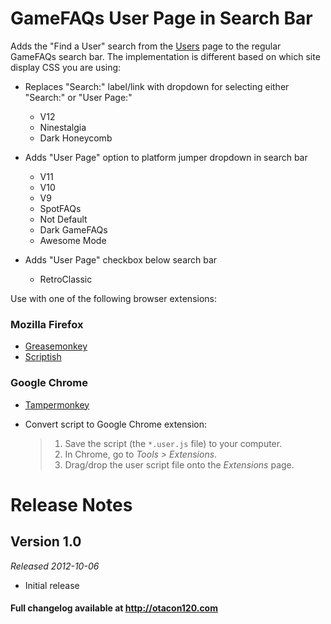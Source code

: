 GameFAQs User Page in Search Bar
================================
Adds the "Find a User" search from the [Users](http://gamefaqs.com/users/) page to the regular GameFAQs search bar. The implementation is different based on which site display CSS you are using:

*	Replaces "Search:" label/link with dropdown for selecting either "Search:" or "User Page:"

	*	V12
	*	Ninestalgia
	*	Dark Honeycomb

*	Adds "User Page" option to platform jumper dropdown in search bar

	*	V11
	*	V10</li>
	*	V9</li>
	*	SpotFAQs</li>
	*	Not Default</li>
	*	Dark GameFAQs</li>
	*	Awesome Mode</li>

*	Adds "User Page" checkbox below search bar

	*	RetroClassic</li>


Use with one of the following browser extensions:

### Mozilla Firefox ###
*	[Greasemonkey](https://addons.mozilla.org/en-US/firefox/addon/greasemonkey/)
*	[Scriptish](https://addons.mozilla.org/en-US/firefox/addon/scriptish/)

### Google Chrome ###
*	[Tampermonkey](https://chrome.google.com/webstore/detail/tampermonkey/dhdgffkkebhmkfjojejmpbldmpobfkfo)
*	Convert script to Google Chrome extension:

	>1. Save the script (the `*.user.js` file) to your computer.
	>2. In Chrome, go to _Tools > Extensions_.
	>3. Drag/drop the user script file onto the _Extensions_ page.

Release Notes
=============

Version 1.0
-----------
_Released 2012-10-06_

*	Initial release

#### Full changelog available at http://otacon120.com ####